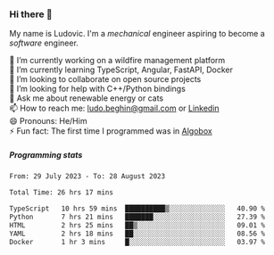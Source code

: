 ### Hi there 👋

My name is Ludovic. I'm a *mechanical* engineer aspiring to become a *software* engineer.

 🔭 I’m currently working on a wildfire management platform<br/>
 🌱 I’m currently learning TypeScript, Angular, FastAPI, Docker<br/>
 👯 I’m looking to collaborate on open source projects<br/>
 🤔 I’m looking for help with C++/Python bindings<br/>
 💬 Ask me about renewable energy or cats<br/>
 📫 How to reach me: ludo.beghin@gmail.com or [Linkedin](https://www.linkedin.com/in/ludovic-beghin/)<br/>
 😄 Pronouns: He/Him<br/>
 ⚡ Fun fact: The first time I programmed was in [Algobox](https://fr.wikipedia.org/wiki/Algobox)<br/>

##### Programming stats
<!--START_SECTION:waka-->

```txt
From: 29 July 2023 - To: 28 August 2023

Total Time: 26 hrs 17 mins

TypeScript   10 hrs 59 mins  ██████████▒░░░░░░░░░░░░░░   40.90 %
Python       7 hrs 21 mins   ███████░░░░░░░░░░░░░░░░░░   27.39 %
HTML         2 hrs 25 mins   ██▒░░░░░░░░░░░░░░░░░░░░░░   09.01 %
YAML         2 hrs 18 mins   ██░░░░░░░░░░░░░░░░░░░░░░░   08.56 %
Docker       1 hr 3 mins     █░░░░░░░░░░░░░░░░░░░░░░░░   03.97 %
```

<!--END_SECTION:waka-->
